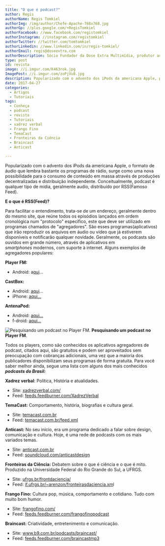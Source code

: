 ```yaml
---
title: "O que é podcast?"
author: Regis
authorName: Regis Tomkiel
authorImg: /img/author/Chefe-Apache-768x768.jpg
authorGp: //plus.google.com/+RegisTomkiel
authorFacebook: //www.facebook.com/registomkiel
authorInstagram: //instagram.com/registomkiel
authorTwitter: //twitter.com/tomtomkiel
authorLinkedin: //www.linkedin.com/in/regis-tomkiel/
authorEmail: regis@doseextra.com
authorDescription: Sócio Fundador da Dose Extra Multimídia, produtor audiovisual, desenvolvedor web, podcaster, escritor e quando sobra tempo, coleciona videogames e filmes independentes.
type: post
id: revista
image: //i.imgur.com/K463rok.jpg
ImagePost: //i.imgur.com/zoPjVu8.jpg
description: Popularizado com o advento dos iPods da americana Apple, podcast é uma nova possibilidade para o consumo de conteúdo em massa.
date: 2017-04-27
categories:
  - Artigos
  - Tutoriais
tags:
  - Conheça
  - podcast
  - revista
  - Tutoriais
  - xadrez verbal
  - Frango Fino
  - TemaCast
  - Fronteiras da Ciência
  - Braincast
  - Anticast

---
```


Popularizado com o advento dos iPods da americana Apple, o formato de áudio que lembra bastante os programas de rádio, surge como uma nova possibilidade para o consumo de conteúdo em massa através de produções decentralizadas e distribuição independente. Conceitualmente, podcast é qualquer tipo de mídia, geralmente audio, distribuído por RSS(Famoso Feed).

<strong>E o que é RSS(Feed)?</strong>

Para facilitar o entendimento, trata-se de um endereço, geralmente dentro do mesmo site, que reúne todos os episódios lançados em ordem cronológica num "protocolo" especifico, este que deve ser utilizado em programas chamados de "agregadores". São esses programas(aplicativos) que irão reproduzir os arquivos em áudio ou vídeo que já estiverem disponíveis e notificarão qualquer novidade. Geralmente, os podcasts são ouvidos em grande número, através de aplicativos em <em>smartphones </em>modernos, com suporte à internet.
Alguns exemplos de agregadores populares:

<strong>Player FM:</strong>
<ul>
 	<li>Android: a<a href="//play.google.com/store/apps/details?id=fm.player" target="_blank">qui</a>...</li>
</ul>
<strong>CastBox:</strong>
<ul>
 	<li>Android: <a href="//play.google.com/store/apps/details?id=fm.castbox.audiobook.radio.podcast&amp;referrer=utm_source%3Dcastbox_web%26utm_medium%3Dlink%26utm_campaign%3Dweb_index_page%26utm_content%3D" target="_blank">aqui</a>...</li>
 	<li>iPhone: <a href="//itunes.apple.com/app/castbox-radio/id1100218439?mt=8" target="_blank">aqui...</a></li>
</ul>
<strong>AntenaPod:</strong>
<ul>
 	<li>Android: <a href="//play.google.com/store/apps/details?id=de.danoeh.antennapod" target="_blank">aqui...</a></li>
 	<li>f-droid: <a href="//f-droid.org/repository/browse/?fdid=de.danoeh.antennapod" target="_blank">aqui...</a></li>
</ul>
<img title="Agregadores de podcast" src="http://i.imgur.com/Tm6GTyy.jpg" alt="Pesquisando um podcast no Player FM." /> <b>Pesquisando um podcast no Player FM</b>.


Todos os players, como são conhecidos os aplicativos agregadores de podcast, citados aqui, são gratuitos e podem ser aproveitados sem preocupação com cobranças adicionais, uma vez que a maioria dos publicadores disponibilizam seus programas de forma gratuita. Para você saber melhor ainda, segue uma lista com alguns dos mais conhecidos <strong><em>podcasts do Brasil:</em></strong>

<strong>Xadrez verbal</strong>: Política, História e atualidades.
<ul>
 	<li><i></i>Site: <a href="//xadrezverbal.com/" target="_blank">xadrezverbal.com/</a></li>
 	<li>Feed: <a href="//feeds.feedburner.com/XadrezVerbal" target="_blank">feeds.feedburner.com/XadrezVerbal</a></li>
</ul>
<strong>TemaCast:</strong> Comportamento, história, biografias e cultura geral.
<ul>
 	<li>Site: <a href="//temacast.com.br" target="_blank">temacast.com.br</a></li>
 	<li>Feed: <a href="//temacast.com.br/feed.xml" target="_blank">temacast.com.br/feed.xml</a></li>
</ul>
<strong>Anticast:</strong> No seu início, era um programa dedicado a falar sobre design, comunicação e cultura. Hoje, é uma rede de podcasts com os mais variados temas.
<ul>
 	<li>Site: <a href="//anticast.com.br" target="_blank">anticast.com.br</a></li>
 	<li>Feed: <a href="//soundcloud.com/anticastdesign" target="_blank">soundcloud.com/anticastdesign</a></li>
</ul>
<strong>Fronteiras da Ciência:</strong> Debatem sobre o que é ciência e o que é mito. Produzido na Universidade Federal do Rio Grande do Sul, a UFRGS.
<ul>
 	<li>Site: <a href="//www.ufrgs.br/frontdaciencia/" target="_blank">ufrgs.br/frontdaciencia/</a></li>
 	<li>Feed: <a href="//www.if.ufrgs.br/~arenzon/fronteirasdaciencia.xm" target="_blank">if.ufrgs.br/~arenzon/fronteirasdaciencia.xm</a>l</li>
</ul>
<strong>Frango Fino:</strong> Cultura pop, música, comportamento e cotidiano. Tudo com muito bom humor.
<ul>
 	<li>Site: <a href="//frangofino.com/" target="_blank">frangofino.com/</a></li>
 	<li>Feed: <a href="//feeds.feedburner.com/frangofinopodcast" target="_blank">feeds.feedburner.com/frangofinopodcast</a></li>
</ul>
<strong>Braincast:</strong> Criatividade, entretenimento e comunicação.
<ul>
 	<li>Site: <a href="www.b9.com.br/podcasts/braincast/" target="_blank">www.b9.com.br/podcasts/braincast/</a></li>
 	<li>Feed: <a href="//feeds.feedburner.com/braincastmp3" target="_blank">feeds.feedburner.com/braincastmp3</a></li>
</ul>
